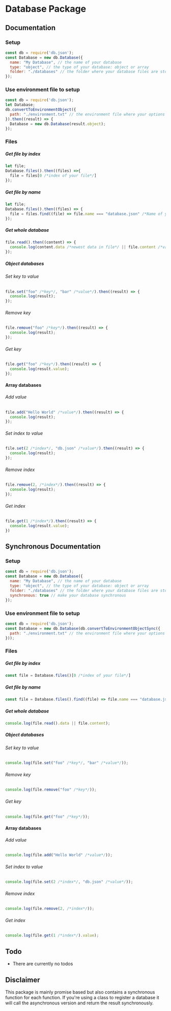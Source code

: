 # Database Package

## Documentation
### Setup
```js
const db = require('db.json');
const Database = new db.Database({
  name: "My Database", // the name of your database
  type: "object", // the type of your database: object or array
  folder: "./databases" // the folder where your database files are stored
});
```

### Use environment file to setup
```js
const db = require('db.json');
let Database;
db.convertToEnvironmentObject({
  path: "./environment.txt" // the environment file where your options are stored
}).then((result) => {
  Database = new db.Database(result.object);
});
```

### Files
##### Get file by index
```js
let file;
Database.files().then((files) =>{
  file = files[0 /*index of your file*/]
});
```

##### Get file by name
```js
let file;
Database.files().then((files) => {
  file = files.find((file) => file.name === "database.json" /*Name of your file*/);
});
```

##### Get whole database
```js
file.read().then((content) => {
  console.log(content.data /*newest data in file*/ || file.content /*value when the files were defined*/);
});
```

##### Object databases
###### Set key to value
```js
file.set("foo" /*key*/, "bar" /*value*/).then((result) => {
  console.log(result);
});
```

###### Remove key
```js
file.remove("foo" /*key*/).then((result) => {
  console.log(result);
});
```

###### Get key
```js
file.get("foo" /*key*/).then((result) => {
  console.log(result.value);
});
```

#### Array databases
###### Add value
```js
file.add("Hello World" /*value*/).then((result) => {
  console.log(result);
});
```

###### Set index to value
```js
file.set(2 /*index*/, "db.json" /*value*/).then((result) => {
  console.log(result);
});
```

###### Remove index
```js
file.remove(2, /*index*/).then((result) => {
  console.log(result);
});
```

###### Get index
```js
file.get(1 /*index*/).then((result) => {
  console.log(result.value);
})
```

## Synchronous Documentation
### Setup
```js
const db = require('db.json');
const Database = new db.Database({
  name: "My Database", // the name of your database
  type: "object", // the type of your database: object or array
  folder: "./databases" // the folder where your database files are stored
  synchronous: true // make your database synchronous
});
```

### Use environment file to setup
```js
const db = require('db.json');
const Database = new db.Database(db.convertToEnvironmentObjectSync({
  path: "./environment.txt" // the environment file where your options are stored
}));
```

### Files
##### Get file by index
```js
const file = Database.files()[0 /*index of your file*/]
```

##### Get file by name
```js
const file = Database.files().find((file) => file.name === "database.json" /*Name of your file*/);
```

##### Get whole database
```js
console.log(file.read().data || file.content);
```

##### Object databases
###### Set key to value
```js
console.log(file.set("foo" /*key*/, "bar" /*value*/));
```

###### Remove key
```js
console.log(file.remove("foo" /*key*/));
```

###### Get key
```js
console.log(file.get("foo" /*key*/));
```

#### Array databases
###### Add value
```js
console.log(file.add("Hello World" /*value*/));
```

###### Set index to value
```js
console.log(file.set(2 /*index*/, "db.json" /*value*/));
```

###### Remove index
```js
console.log(file.remove(2, /*index*/));
```

###### Get index
```js
console.log(file.get(1 /*index*/).value);
```

## Todo
- There are currently no todos

## Disclaimer
This package is mainly promise based but also contains a synchronous function for each function. If you're using a class to register a database it will call the asynchronous version and return the result synchronously.
